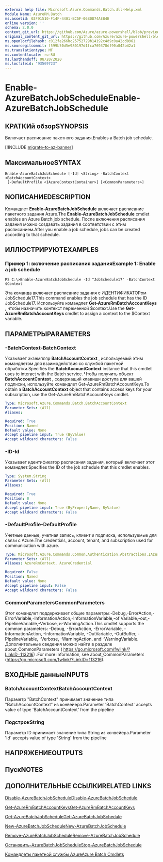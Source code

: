 ```yaml
---
external help file: Microsoft.Azure.Commands.Batch.dll-Help.xml
Module Name: AzureRM.Batch
ms.assetid: 02F91510-F14F-4401-BC5F-06B0874AEB4B
online version: ''
schema: 2.0.0
content_git_url: https://github.com/Azure/azure-powershell/blob/preview/src/ResourceManager/AzureBatch/Commands.Batch/help/Enable-AzureBatchJobSchedule.md
original_content_git_url: https://github.com/Azure/azure-powershell/blob/preview/src/ResourceManager/AzureBatch/Commands.Batch/help/Enable-AzureBatchJobSchedule.md
ms.openlocfilehash: c012fe266bc25752729b14192c4d9c0a42cd8961
ms.sourcegitcommit: f599b50d5e980197d1fca769378df90a842b42a1
ms.translationtype: MT
ms.contentlocale: ru-RU
ms.lasthandoff: 08/20/2020
ms.locfileid: "93569723"
---
```

# <span data-ttu-id="063bc-101">Enable-AzureBatchJobSchedule</span><span class="sxs-lookup"><span data-stu-id="063bc-101">Enable-AzureBatchJobSchedule</span></span>

## <span data-ttu-id="063bc-102">КРАТКИй обзор</span><span class="sxs-lookup"><span data-stu-id="063bc-102">SYNOPSIS</span></span>
<span data-ttu-id="063bc-103">Включает расписание пакетного задания.</span><span class="sxs-lookup"><span data-stu-id="063bc-103">Enables a Batch job schedule.</span></span>

[!INCLUDE [migrate-to-az-banner](../../includes/migrate-to-az-banner.md)]

## <span data-ttu-id="063bc-104">Максимальное</span><span class="sxs-lookup"><span data-stu-id="063bc-104">SYNTAX</span></span>

```
Enable-AzureBatchJobSchedule [-Id] <String> -BatchContext <BatchAccountContext>
 [-DefaultProfile <IAzureContextContainer>] [<CommonParameters>]
```

## <span data-ttu-id="063bc-105">NОПИСАНИЕ</span><span class="sxs-lookup"><span data-stu-id="063bc-105">DESCRIPTION</span></span>
<span data-ttu-id="063bc-106">Командлет **Enable-AzureBatchJobSchedule** включает расписание пакетного задания Azure.</span><span class="sxs-lookup"><span data-stu-id="063bc-106">The **Enable-AzureBatchJobSchedule** cmdlet enables an Azure Batch job schedule.</span></span>
<span data-ttu-id="063bc-107">После включения расписания задания можно создавать задания в соответствии с этим расписанием.</span><span class="sxs-lookup"><span data-stu-id="063bc-107">After you enable a job schedule, jobs can be created according to that schedule.</span></span>

## <span data-ttu-id="063bc-108">ИЛЛЮСТРИРУЮТ</span><span class="sxs-lookup"><span data-stu-id="063bc-108">EXAMPLES</span></span>

### <span data-ttu-id="063bc-109">Пример 1: включение расписания задания</span><span class="sxs-lookup"><span data-stu-id="063bc-109">Example 1: Enable a job schedule</span></span>
```
PS C:\>Enable-AzureBatchJobSchedule -Id "JobSchedule17" -BatchContext $Context
```

<span data-ttu-id="063bc-110">Эта команда включает расписание задания с ИДЕНТИФИКАТОРом JobSchedule17.</span><span class="sxs-lookup"><span data-stu-id="063bc-110">This command enables the job schedule that has the ID JobSchedule17.</span></span>
<span data-ttu-id="063bc-111">Используйте командлет **Get-AzureRmBatchAccountKeys** , чтобы назначить контекст переменной $context.</span><span class="sxs-lookup"><span data-stu-id="063bc-111">Use the **Get-AzureRmBatchAccountKeys** cmdlet to assign a context to the $Context variable.</span></span>

## <span data-ttu-id="063bc-112">ПАРАМЕТРЫ</span><span class="sxs-lookup"><span data-stu-id="063bc-112">PARAMETERS</span></span>

### <span data-ttu-id="063bc-113">-BatchContext</span><span class="sxs-lookup"><span data-stu-id="063bc-113">-BatchContext</span></span>
<span data-ttu-id="063bc-114">Указывает экземпляр **BatchAccountContext** , используемый этим командлетом для взаимодействия со службой пакетной обработки.</span><span class="sxs-lookup"><span data-stu-id="063bc-114">Specifies the **BatchAccountContext** instance that this cmdlet uses to interact with the Batch service.</span></span>
<span data-ttu-id="063bc-115">Чтобы получить объект **BatchAccountContext** , содержащий клавиши доступа для вашей подписки, используйте командлет Get-AzureRmBatchAccountKeys.</span><span class="sxs-lookup"><span data-stu-id="063bc-115">To obtain a **BatchAccountContext** object that contains access keys for your subscription, use the Get-AzureRmBatchAccountKeys cmdlet.</span></span>

```yaml
Type: Microsoft.Azure.Commands.Batch.BatchAccountContext
Parameter Sets: (All)
Aliases: 

Required: True
Position: Named
Default value: None
Accept pipeline input: True (ByValue)
Accept wildcard characters: False
```

### <span data-ttu-id="063bc-116">-ID</span><span class="sxs-lookup"><span data-stu-id="063bc-116">-Id</span></span>
<span data-ttu-id="063bc-117">Указывает идентификатор расписания задания, который включает этот командлет.</span><span class="sxs-lookup"><span data-stu-id="063bc-117">Specifies the ID of the job schedule that this cmdlet enables.</span></span>

```yaml
Type: System.String
Parameter Sets: (All)
Aliases: 

Required: True
Position: 0
Default value: None
Accept pipeline input: True (ByPropertyName, ByValue)
Accept wildcard characters: False
```

### <span data-ttu-id="063bc-118">-DefaultProfile</span><span class="sxs-lookup"><span data-stu-id="063bc-118">-DefaultProfile</span></span>
<span data-ttu-id="063bc-119">Учетные данные, учетная запись, клиент и подписка, используемые для связи с Azure.</span><span class="sxs-lookup"><span data-stu-id="063bc-119">The credentials, account, tenant, and subscription used for communication with azure.</span></span>

```yaml
Type: Microsoft.Azure.Commands.Common.Authentication.Abstractions.IAzureContextContainer
Parameter Sets: (All)
Aliases: AzureRmContext, AzureCredential

Required: False
Position: Named
Default value: None
Accept pipeline input: False
Accept wildcard characters: False
```

### <span data-ttu-id="063bc-120">CommonParameters</span><span class="sxs-lookup"><span data-stu-id="063bc-120">CommonParameters</span></span>
<span data-ttu-id="063bc-121">Этот командлет поддерживает общие параметры:-Debug,-ErrorAction,-ErrorVariable,-InformationAction,-InformationVariable,-of Variable,-out,-PipelineVariable,-Verbose, и-WarningAction.</span><span class="sxs-lookup"><span data-stu-id="063bc-121">This cmdlet supports the common parameters: -Debug, -ErrorAction, -ErrorVariable, -InformationAction, -InformationVariable, -OutVariable, -OutBuffer, -PipelineVariable, -Verbose, -WarningAction, and -WarningVariable.</span></span> <span data-ttu-id="063bc-122">Дополнительные сведения можно найти в разделе about_CommonParameters ( https://go.microsoft.com/fwlink/?LinkID=113216) .</span><span class="sxs-lookup"><span data-stu-id="063bc-122">For more information, see about_CommonParameters (https://go.microsoft.com/fwlink/?LinkID=113216).</span></span>

## <span data-ttu-id="063bc-123">ВХОДНЫЕ данные</span><span class="sxs-lookup"><span data-stu-id="063bc-123">INPUTS</span></span>

### <span data-ttu-id="063bc-124">BatchAccountContext</span><span class="sxs-lookup"><span data-stu-id="063bc-124">BatchAccountContext</span></span>
<span data-ttu-id="063bc-125">Параметр "BatchContext" принимает значение типа "BatchAccountContext" из конвейера.</span><span class="sxs-lookup"><span data-stu-id="063bc-125">Parameter 'BatchContext' accepts value of type 'BatchAccountContext' from the pipeline</span></span>

### <span data-ttu-id="063bc-126">Подстрок</span><span class="sxs-lookup"><span data-stu-id="063bc-126">String</span></span>
<span data-ttu-id="063bc-127">Параметр ID принимает значение типа String из конвейера.</span><span class="sxs-lookup"><span data-stu-id="063bc-127">Parameter 'Id' accepts value of type 'String' from the pipeline</span></span>

## <span data-ttu-id="063bc-128">НАПРЯЖЕНИЕ</span><span class="sxs-lookup"><span data-stu-id="063bc-128">OUTPUTS</span></span>

## <span data-ttu-id="063bc-129">Пуск</span><span class="sxs-lookup"><span data-stu-id="063bc-129">NOTES</span></span>

## <span data-ttu-id="063bc-130">ДОПОЛНИТЕЛЬНЫЕ ССЫЛКИ</span><span class="sxs-lookup"><span data-stu-id="063bc-130">RELATED LINKS</span></span>

[<span data-ttu-id="063bc-131">Disable-AzureBatchJobSchedule</span><span class="sxs-lookup"><span data-stu-id="063bc-131">Disable-AzureBatchJobSchedule</span></span>](./Disable-AzureBatchJobSchedule.md)

[<span data-ttu-id="063bc-132">Get-AzureRmBatchAccountKeys</span><span class="sxs-lookup"><span data-stu-id="063bc-132">Get-AzureRmBatchAccountKeys</span></span>](./Get-AzureRmBatchAccountKeys.md)

[<span data-ttu-id="063bc-133">Get-AzureBatchJobSchedule</span><span class="sxs-lookup"><span data-stu-id="063bc-133">Get-AzureBatchJobSchedule</span></span>](./Get-AzureBatchJobSchedule.md)

[<span data-ttu-id="063bc-134">New-AzureBatchJobSchedule</span><span class="sxs-lookup"><span data-stu-id="063bc-134">New-AzureBatchJobSchedule</span></span>](./New-AzureBatchJobSchedule.md)

[<span data-ttu-id="063bc-135">Remove-AzureBatchJobSchedule</span><span class="sxs-lookup"><span data-stu-id="063bc-135">Remove-AzureBatchJobSchedule</span></span>](./Remove-AzureBatchJobSchedule.md)

[<span data-ttu-id="063bc-136">Остановить-AzureBatchJobSchedule</span><span class="sxs-lookup"><span data-stu-id="063bc-136">Stop-AzureBatchJobSchedule</span></span>](./Stop-AzureBatchJobSchedule.md)

[<span data-ttu-id="063bc-137">Командлеты пакетной службы Azure</span><span class="sxs-lookup"><span data-stu-id="063bc-137">Azure Batch Cmdlets</span></span>](./AzureRM.Batch.md)


